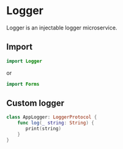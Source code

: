 # Logger

Logger is an injectable logger microservice.

## Import

```swift
import Logger
```

or 

```swift
import Forms
```

## Custom logger

```Swift
class AppLogger: LoggerProtocol {
    func log(_ string: String) {
       print(string)
    }
}
```
